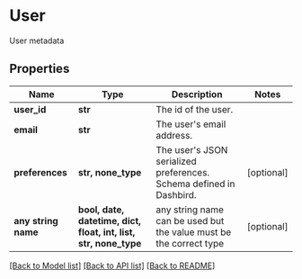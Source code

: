 # User

User metadata

## Properties
Name | Type | Description | Notes
------------ | ------------- | ------------- | -------------
**user_id** | **str** | The id of the user. | 
**email** | **str** | The user&#39;s email address. | 
**preferences** | **str, none_type** | The user&#39;s JSON serialized preferences. Schema defined in Dashbird. | [optional] 
**any string name** | **bool, date, datetime, dict, float, int, list, str, none_type** | any string name can be used but the value must be the correct type | [optional]

[[Back to Model list]](../README.md#documentation-for-models) [[Back to API list]](../README.md#documentation-for-api-endpoints) [[Back to README]](../README.md)


